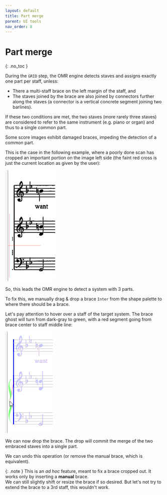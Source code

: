 ```yaml
---
layout: default
title: Part merge
parent: UI tools
nav_order: 8
---
```

# Part merge
{: .no_toc }

During the ``GRID`` step, the OMR engine detects staves and assigns exactly one part per staff,
unless:
* There a multi-staff brace on the left margin of the staff, and
* The staves joined by the brace are also joined by connectors further along the staves
(a connector is a vertical concrete segment joining two barlines).

If these two conditions are met, the two staves (more rarely three staves) are considered to
refer to the same instrument (e.g. piano or organ) and thus to a single common part.

Some score images exhibit damaged braces, impeding the detection of a common part.

This is the case in the following example, where a poorly done scan has cropped an important
portion on the image left side
(the faint red cross is just the current location as given by the user):

![](../../../assets/images/brace_missing.png)

So, this leads the OMR engine to detect a system with 3 parts.

To fix this, we manually drag & drop a brace `Inter` from the shape palette to where there should be
a brace.

Let's pay attention to hover over a staff of the target system.
The brace ghost will turn from dark-gray to green, with a red segment going from brace center
to staff middle line:

![](../../../assets/images/brace_dropped.png)

We can now drop the brace.
The drop will commit the merge of the two embraced staves into a single part.

We can undo this operation (or remove the manual brace, which is equivalent).

{: .note }
This is an _ad hoc_ feature, meant to fix a brace cropped out.
It works only by inserting a **manual** brace.  
We can still slightly shift or resize the brace if so desired.
But let's not try to extend the brace to a 3rd staff, this wouldn't work.
